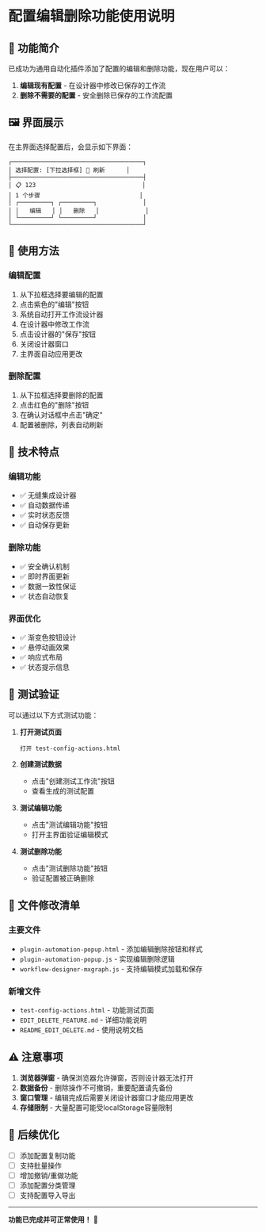 # 配置编辑删除功能使用说明

## 🎯 功能简介

已成功为通用自动化插件添加了配置的编辑和删除功能，现在用户可以：

1. **编辑现有配置** - 在设计器中修改已保存的工作流
2. **删除不需要的配置** - 安全删除已保存的工作流配置

## 🖼️ 界面展示

在主界面选择配置后，会显示如下界面：

```
┌─────────────────────────────────────┐
│ 选择配置: [下拉选择框] 🔄 刷新      │
├─────────────────────────────────────┤
│ 📋 123                              │
│ 1 个步骤                            │
│ ┌─────────┐ ┌─────────┐             │
│ │   编辑   │ │   删除   │             │
│ └─────────┘ └─────────┘             │
└─────────────────────────────────────┘
```

## 🚀 使用方法

### 编辑配置
1. 从下拉框选择要编辑的配置
2. 点击紫色的"编辑"按钮
3. 系统自动打开工作流设计器
4. 在设计器中修改工作流
5. 点击设计器的"保存"按钮
6. 关闭设计器窗口
7. 主界面自动应用更改

### 删除配置
1. 从下拉框选择要删除的配置
2. 点击红色的"删除"按钮
3. 在确认对话框中点击"确定"
4. 配置被删除，列表自动刷新

## 🔧 技术特点

### 编辑功能
- ✅ 无缝集成设计器
- ✅ 自动数据传递
- ✅ 实时状态反馈
- ✅ 自动保存更新

### 删除功能
- ✅ 安全确认机制
- ✅ 即时界面更新
- ✅ 数据一致性保证
- ✅ 状态自动恢复

### 界面优化
- ✅ 渐变色按钮设计
- ✅ 悬停动画效果
- ✅ 响应式布局
- ✅ 状态提示信息

## 🧪 测试验证

可以通过以下方式测试功能：

1. **打开测试页面**
   ```
   打开 test-config-actions.html
   ```

2. **创建测试数据**
   - 点击"创建测试工作流"按钮
   - 查看生成的测试配置

3. **测试编辑功能**
   - 点击"测试编辑功能"按钮
   - 打开主界面验证编辑模式

4. **测试删除功能**
   - 点击"测试删除功能"按钮
   - 验证配置被正确删除

## 📁 文件修改清单

### 主要文件
- `plugin-automation-popup.html` - 添加编辑删除按钮和样式
- `plugin-automation-popup.js` - 实现编辑删除逻辑
- `workflow-designer-mxgraph.js` - 支持编辑模式加载和保存

### 新增文件
- `test-config-actions.html` - 功能测试页面
- `EDIT_DELETE_FEATURE.md` - 详细功能说明
- `README_EDIT_DELETE.md` - 使用说明文档

## ⚠️ 注意事项

1. **浏览器弹窗** - 确保浏览器允许弹窗，否则设计器无法打开
2. **数据备份** - 删除操作不可撤销，重要配置请先备份
3. **窗口管理** - 编辑完成后需要关闭设计器窗口才能应用更改
4. **存储限制** - 大量配置可能受localStorage容量限制

## 🔮 后续优化

- [ ] 添加配置复制功能
- [ ] 支持批量操作
- [ ] 增加撤销/重做功能
- [ ] 添加配置分类管理
- [ ] 支持配置导入导出

---

**功能已完成并可正常使用！** 🎉